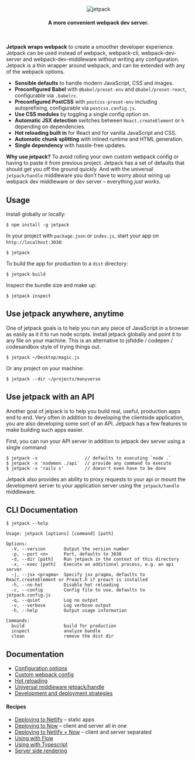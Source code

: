 <p align="center">
  <img src="https://user-images.githubusercontent.com/324440/48484676-a1690280-e80e-11e8-9835-14c6b0c5bb98.png" alt="jetpack" title="jetpack">
</p>

<h4 align="center">A more convenient webpack dev server.</h4>
<br />

**Jetpack wraps webpack** to create a smoother developer experience. Jetpack can be used instead of webpack, webpack-cli, webpack-dev-server and webpack-dev-middleware without writing any configuration. Jetpack is a thin wrapper around webpack, and can be extended with any of the webpack options.

- **Sensible defaults** to handle modern JavaScript, CSS and images.
- **Preconfigured Babel** with `@babel/preset-env` and `@babel/preset-react`, configurable via `.babelrc`.
- **Preconfigured PostCSS** with `postcss-preset-env` including autoprefixing, configurable via `postcss.config.js`.
- **Use CSS modules** by toggling a single config option on.
- **Automatic JSX detection** switches between `React.createElement` or `h` depending on dependencies.
- **Hot reloading built in** for React and for vanilla JavaScript and CSS.
- **Automatic chunk splitting** with inlined runtime and HTML generation.
- **Single dependency** with hassle-free updates.

**Why use jetpack?** To avoid rolling your own custom webpack config or having to paste it from previous project. Jetpack has a set of defaults that should get you off the ground quickly. And with the universal `jetpack/handle` middleware you don't have to worry about wiring up webpack dev middleware or dev server – everything _just works_.

## Usage

Install globally or locally:

    $ npm install -g jetpack

In your project with `package.json` or `index.js`, start your app on `http://localhost:3030`:

    $ jetpack

To build the app for production to a `dist` directory:

    $ jetpack build

Inspect the bundle size and make up:

    $ jetpack inspect

## Use jetpack anywhere, anytime

One of jetpack goals is to help you run any piece of JavaScript in a browser as easily as it it to run node scripts. Install jetpack globally and point it to any file on your machine. This is an alternative to jsfiddle / codepen / codesandbox style of trying things out.

    $ jetpack ~/Desktop/magic.js

Or any project on your machine:

    $ jetpack --dir ~/projects/manyverse

## Use jetpack with an API

Another goal of jetpack is to help you build real, useful, production apps end to end. Very often in addition to developing the clientside application, you are also developing some sort of an API. Jetpack has a few features to make building such apps easier.

First, you can run your API server in addition to jetpack dev server using a single command:

    $ jetpack -x                  // defaults to executing `node .`
    $ jetpack -x 'nodemon ./api'  // provide any command to execute
    $ jetpack -x 'rails s'        // doesn't even have to be done

Jetpack also provides an ability to proxy requests to your api or mount the development server to your application server using the `jetpack/handle` middleware.

## CLI Documentation

```
$ jetpack --help

Usage: jetpack [options] [command] [path]

Options:
  -V, --version       Output the version number
  -p, --port <n>      Port, defaults to 3030
  -d, --dir [path]    Run jetpack in the context of this directory
  -x, --exec [path]   Execute an additional process, e.g. an api server
  -j, --jsx <pragma>  Specify jsx pragma, defaults to React.createElement or Preact.h if preact is installed
  -h, --no-hot        Disable hot reloading
  -c, --config        Config file to use, defaults to jetpack.config.js
  -q, --quiet         Log no output
  -v, --verbose       Log verbose output
  -h, --help          Output usage information

Commands:
  build               build for production
  inspect             analyze bundle
  clean               remove the dist dir
```

## Documentation

* [Configuration options](./docs/01-configuration-options.md)
* [Custom webpack config](./docs/01-custom-webpack-config.md)
* [Hot reloading](./docs/02-deploying-to-netlify.md)
* [Universal middleware jetpack/handle](./docs/02-deploying-to-netlify.md)
* [Development and deployment strategies](./docs/02-deploying-to-netlify.md)

#### Recipes

* [Deploying to Netlify](./docs/02-deploying-to-netlify.md) – static apps
* [Deploying to Now](./docs/02-deploying-to-netlify.md) – client and server all in one
* [Deploying to Netlify + Now](./docs/02-deploying-to-netlify.md) – client and server separated
* [Using with Flow](./docs/02-deploying-to-netlify.md)
* [Using with Typescript](./docs/02-deploying-to-netlify.md)
* [Server side rendering](./docs/02-deploying-to-netlify.md)

